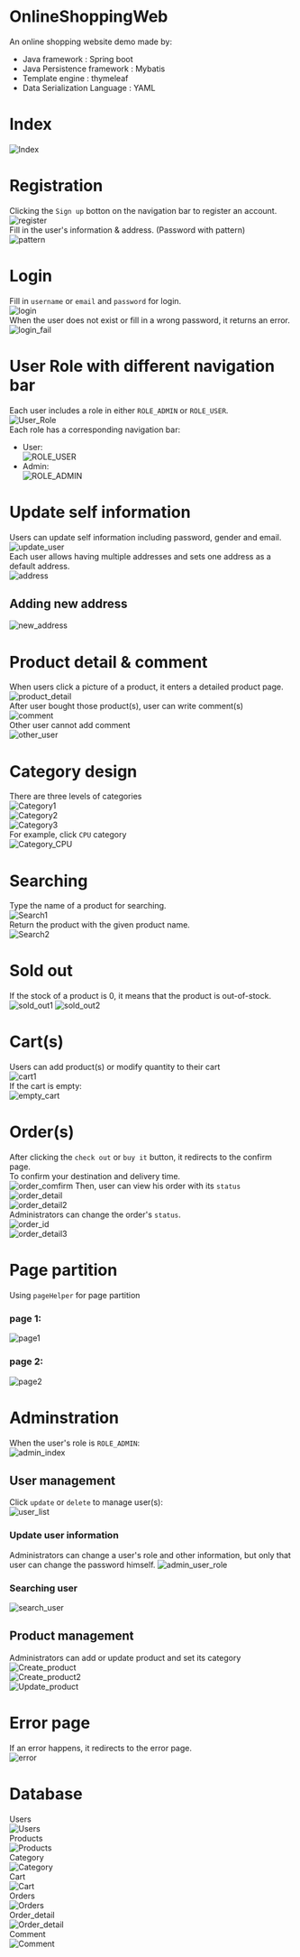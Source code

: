 # OnlineShoppingWeb

An online shopping website demo made by:<br>
* Java framework : Spring boot<br>
* Java Persistence framework : Mybatis<br>
* Template engine : thymeleaf<br>
* Data Serialization Language : YAML

# Index
![Index](https://i.imgur.com/KO8HUEj.png)

# Registration
Clicking the `Sign up` botton on the navigation bar to register an account.<br>
![register](https://i.imgur.com/OBk3YDG.png)<br>
Fill in the user's information & address. (Password with pattern)<br>
![pattern](https://i.imgur.com/7weWLII.png)

# Login
Fill in `username` or `email` and `password` for login.<br>
![login](https://i.imgur.com/qPo8fGd.png)<br>
When the user does not exist or fill in a wrong password, it returns an error.<br>
![login_fail](https://i.imgur.com/oG2wiR2.png)

# User Role with different navigation bar
Each user includes a role in either `ROLE_ADMIN` or `ROLE_USER`.<br>
![User_Role](https://i.imgur.com/E4MWurM.png)<br>
Each role has a corresponding navigation bar:<br>
* User:<br>
![ROLE_USER](https://i.imgur.com/MHg1mov.png)<br>
* Admin:<br>
![ROLE_ADMIN](https://i.imgur.com/ae3DLgu.png)

# Update self information
Users can update self information including password, gender and email.<br>
![update_user](https://i.imgur.com/0Z7JcW2.png)<br>
Each user allows having multiple addresses and sets one address as a default address.<br>
![address](https://i.imgur.com/5a629SS.png)<br>
## Adding new address
![new_address](https://i.imgur.com/TqZukah.png)

# Product detail & comment
When users click a picture of a product, it enters a detailed product page.<br>
![product_detail](https://i.imgur.com/qLGUv7k.png)<br>
After user bought those product(s), user can write comment(s)<br>
![comment](https://i.imgur.com/0r3Abx2.png)<br>
Other user cannot add comment<br>
![other_user](https://i.imgur.com/l1ZVHgo.png)

# Category design
There are three levels of categories<br>
![Category1](https://i.imgur.com/YBkdiQO.png)<br>
![Category2](https://i.imgur.com/bC4f6Sy.png)<br>
![Category3](https://i.imgur.com/NFpdLRp.png)<br>
For example, click `CPU` category<br>
![Category_CPU](https://i.imgur.com/UmIRMgi.png)

# Searching
Type the name of a product for searching.<br>
![Search1](https://i.imgur.com/32ZEp2b.png)<br>
Return the product with the given product name.<br>
![Search2](https://i.imgur.com/dJDHcIb.png)

# Sold out
If the stock of a product is 0, it means that the product is out-of-stock.<br>
![sold_out1](https://i.imgur.com/YlA7W6D.png)
![sold_out2](https://i.imgur.com/r99pLXS.png)

# Cart(s)
Users can add product(s) or modify quantity to their cart<br>
![cart1](https://i.imgur.com/vunQRlQ.png)<br>
If the cart is empty:<br>
![empty_cart](https://i.imgur.com/BgUhpH5.png)

# Order(s)
After clicking the `check out` or `buy it` button, it redirects to the confirm page.<br>
To confirm your destination and delivery time.<br>
![order_comfirm](https://i.imgur.com/QsNV7CG.png)
Then, user can view his order with its `status`<br>
![order_detail](https://i.imgur.com/oTHwDDH.png)<br>
![order_detail2](https://i.imgur.com/aKMBovx.png)<br>
Administrators can change the order's `status`.<br>
![order_id](https://i.imgur.com/zElTamV.png)<br>
![order_detail3](https://i.imgur.com/8ph4PPw.png)

# Page partition
Using `pageHelper` for page partition<br>
### page 1:
![page1](https://i.imgur.com/b8F0slZ.png)
### page 2:
![page2](https://i.imgur.com/OOup6sX.png)

# Adminstration
When the user's role is `ROLE_ADMIN`:<br>
![admin_index](https://i.imgur.com/GZQAi2S.png)<br>
## User management
Click `update` or `delete` to manage user(s):<br>
![user_list](https://i.imgur.com/HfbocBT.png)<br>
### Update user information
Administrators can change a user's role and other information, but only that user can change the password himself.
![admin_user_role](https://i.imgur.com/SX9yDkZ.png)
### Searching user
![search_user](https://i.imgur.com/M1cuJoZ.png)
## Product management
Administrators can add or update product and set its category
![Create_product](https://i.imgur.com/3RKEcto.png)<br>
![Create_product2](https://i.imgur.com/SavkoaR.png)<br>
![Update_product](https://i.imgur.com/gUetNyr.png)<br>

# Error page
If an error happens, it redirects to the error page.<br>
![error](https://i.imgur.com/heMPg1e.png)

# Database
Users<br>
![Users](https://i.imgur.com/y6cvPj6.png)<br>
Products<br>
![Products](https://i.imgur.com/SyvIqUy.png)<br>
Category<br>
![Category](https://i.imgur.com/O7npxZO.png)<br>
Cart<br>
![Cart](https://i.imgur.com/LZe3LTx.png)<br>
Orders<br>
![Orders](https://i.imgur.com/kcWhYwv.png)<br>
Order_detail<br>
![Order_detail](https://i.imgur.com/kZNCfAB.png)<br>
Comment<br>
![Comment](https://i.imgur.com/KiWnnxA.png)

